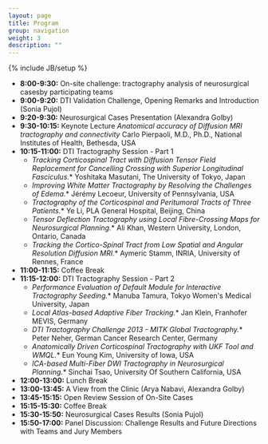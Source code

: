 ```yaml
---
layout: page
title: Program
group: navigation
weight: 3
description: ""
---
```

{% include JB/setup %}

* __8:00-9:30:__ On-site challenge: tractography analysis of neurosurgical casesby participating teams
* __9:00-9:20:__ DTI Validation Challenge, Opening Remarks and Introduction (Sonia Pujol)
* __9:20-9:30:__ Neurosurgical Cases Presentation (Alexandra Golby)
* __9:30-10:15:__ Keynote Lecture _Anatomical accuracy of Diffusion MRI tractography and connectivity_ Carlo Pierpaoli, M.D., Ph.D., National Institutes of Health, Bethesda, USA
* __10:15-11:00:__ DTI Tractography Session - Part 1 
  * _Tracking Corticospinal Tract with Diffusion Tensor Field Replacement for Cancelling Crossing with Superior Longitudinal Fasciculus._* Yoshitaka Masutani, The University of Tokyo, Japan
  * _Improving White Matter Tractography by Resolving the Challenges of Edema._* J&eacute;r&eacute;my Lecoeur, University of Pennsylvania, USA 
  * _Tractography of the Corticospinal and Peritumoral Tracts of Three Patients._* Ye Li, PLA General Hospital, Beijing, China
  * _Tensor Deflection Tractography using Local Fibre-Crossing Maps for Neurosurgical Planning._* Ali Khan, Western University, London, Ontario, Canada
  * _Tracking the Cortico-Spinal Tract from Low Spatial and Angular Resolution Diffusion MRI._* Aymeric Stamm, INRIA, University of Rennes, France
* __11:00-11:15:__ Coffee Break
* __11:15-12:00:__ DTI Tractography Session - Part 2 
  * _Performance Evaluation of Default Module for Interactive Tractography Seeding._* Manuba Tamura, Tokyo Women's Medical University, Japan
  * _Local Atlas-based Adaptive Fiber Tracking._* Jan Klein, Franhofer MEVIS, Germany
  * _DTI Tractography Challenge 2013 - MITK Global Tractography._* Peter Neher, German Cancer Research Center, Germany
  * _Anatomically Driven Corticospinal Tractography with UKF Tool and WMQL._* Eun Young Kim, University of Iowa, USA
  * _ICA-based Multi-Fiber DWI Tractography in Neurosurgical Planning._* Sinchai Tsao, University Of Southern California, USA
* __12:00-13:00:__ Lunch Break 
* __13:00-13:45:__ A View from the Clinic (Arya Nabavi, Alexandra Golby)
* __13:45-15:15:__ Open Review Session of On-Site Cases 
* __15:15-15:30:__ Coffee Break 
* __15:30-15:50:__ Neurosurgical Cases Results (Sonia Pujol)
* __15:50-17:00:__ Panel Discussion: Challenge Results and Future Directions with Teams and Jury Members 


